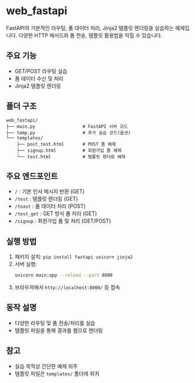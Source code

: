 # web_fastapi

FastAPI의 기본적인 라우팅, 폼 데이터 처리, Jinja2 템플릿 렌더링을 실습하는 예제입니다. 다양한 HTTP 메서드와 폼 전송, 템플릿 활용법을 익힐 수 있습니다.

## 주요 기능
- GET/POST 라우팅 실습
- 폼 데이터 수신 및 처리
- Jinja2 템플릿 렌더링

## 폴더 구조
```
web_fastapi/
├── main.py                  # FastAPI 서버 코드
├── temp.py                  # 추가 실습 코드(옵션)
└── templates/
    ├── post_test.html       # POST 폼 예제
    ├── signup.html          # 회원가입 폼 예제
    └── test.html            # 템플릿 렌더링 예제
```

## 주요 엔드포인트
- `/` : 기본 인사 메시지 반환 (GET)
- `/test` : 템플릿 렌더링 (GET)
- `/toast` : 폼 데이터 처리 (POST)
- `/test_get` : GET 방식 폼 처리 (GET)
- `/signup` : 회원가입 폼 및 처리 (GET/POST)

## 실행 방법
1. 패키지 설치: `pip install fastapi uvicorn jinja2`
2. 서버 실행:
   ```bash
   uvicorn main:app --reload --port 8000
   ```
3. 브라우저에서 `http://localhost:8000/` 등 접속

## 동작 설명
- 다양한 라우팅 및 폼 전송/처리를 실습
- 템플릿 파일을 통해 결과를 웹으로 렌더링

## 참고
- 실습 목적상 간단한 예제 위주
- 템플릿 파일은 `templates/` 폴더에 위치
